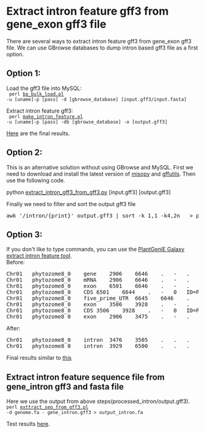 # Extract intron feature gff3 from gene_exon gff3 file

There are several ways to extract intron feature gff3 from gene_exon gff3 file. We can use GBrowse databases to dump intron based gff3 file as a first option.  

## Option 1:
Load the gff3 file into MySQL:   
<code>
perl [bp_bulk_load.pl](https://github.com/bioperl/bioperl-live/blob/master/scripts/Bio-DB-GFF/bp_bulk_load_gff.pl) -u [uname]-p [pass] -d  [gbrowse_database] [input.gff3/input.fasta]  
</code>
Extract intron feature gff3:  
<code>
perl [make_intron_feature.pl](http://v22.popgenie.org/script/make_intron_feature.pl) -u [uname]-p [pass] -db [gbrowse_database] -o [output.gff3]
</code>

[Here](http://galaxy.popgenie.org:8080/u/chanaka/h/extract-intron) are the final results.

## Option 2:
This is an alternative solution without using GBrowse and MySQL.
First we need to download and install the latest version of [misopy](https://pypi.python.org/pypi/misopy) and [gffutils](https://github.com/seandavi/GFFutils). Then use the following code.  


python [extract_intron_gff3_from_gff3.py](https://raw.github.com/irusri/Extract-intron-from-gff3/master/scripts/extract_intron_gff3_from_gff3.py) [input.gff3] [output.gff3]


Finally we need to filter and sort the output gff3 file  
<pre>
awk '/intron/{print}' output.gff3 | sort -k 1,1 -k4,2n   > processed_intron.gff3
</pre>

## Option 3:
If you don't like to type commands, you can use the [PlantGenIE Galaxy extract intron feature tool](http://galaxy.popgenie.org:8080/tool_runner?tool_id=extract_intron_gff3).  
Before:  
<pre>
Chr01	phytozome8_0	gene	2906	6646	.	-	.	ID=Potri.001G000200;Name=Potri.001G000200  
Chr01	phytozome8_0	mRNA	2906	6646	.	-	.	ID=PAC:27045395;Name=Potri.001G000200.1;  
Chr01	phytozome8_0	exon	6501	6646	.	-	.	ID=PAC:27045395.exon.1;Parent=PAC:27045395;    
Chr01	phytozome8_0	CDS	6501	6644	.	-	0	ID=PAC:27045395.CDS.1;Parent=PAC:27045395;   
Chr01	phytozome8_0	five_prime_UTR	6645	6646	.	-	.	ID=PAC:27045395.five_prime_UTR.1; 
Chr01	phytozome8_0	exon	3506	3928	.	-	.	ID=PAC:27045395.exon.2;Parent=PAC:27045395;  
Chr01	phytozome8_0	CDS	3506	3928	.	-	0	ID=PAC:27045395.CDS.2;Parent=PAC:27045395;    
Chr01	phytozome8_0	exon	2906	3475	.	-	.	ID=PAC:27045395.exon.3;Parent=PAC:27045395;  
</pre>  
After:  
<pre>
Chr01	phytozome8_0	intron	3476	3505	.	.	.	ID=Potri.001G000200;Parent=PAC:27045395  
Chr01	phytozome8_0	intron	3929	6500	.	.	.	ID=Potri.001G000200;Parent=PAC:27045395  
</pre> 
Final results similar to [this](http://galaxy.popgenie.org:8080/u/chanaka/h/extract-intron-gff3)

## Extract intron feature sequence file from gene_intron gff3 and fasta file  
Here we use the output from above steps(processed_intron/output.gff3).
<code>
perl [exttract_seq_from_gff3.pl](https://github.com/irusri/Extract-intron-from-gff3/blob/master/scripts/extract_seq_from_gff3.pl) -d genome.fa - gene_intron.gff3 > output_intron.fa
</code>    

Test results [here](http://galaxy.popgenie.org:8080/u/chanaka/h/extract-intron).  
